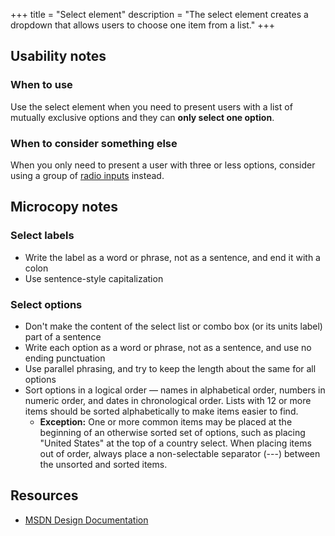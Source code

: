 +++
title = "Select element"
description = "The select element creates a dropdown that allows users to choose one item from a list."
+++
## Usability notes

### When to use
Use the select element when you need to present users with a list of mutually exclusive options and they can **only select one option**.

### When to consider something else
When you only need to present a user with three or less options, consider using a group of [radio inputs](radio-inputs.html) instead.

## Microcopy notes
### Select labels
- Write the label as a word or phrase, not as a sentence, and end it with a colon
- Use sentence-style capitalization

### Select options
- Don't make the content of the select list or combo box (or its units label) part of a sentence
- Write each option as a word or phrase, not as a sentence, and use no ending punctuation
- Use parallel phrasing, and try to keep the length about the same for all options
- Sort options in a logical order — names in alphabetical order, numbers in numeric order, and dates in chronological order. Lists with 12 or more items should be sorted alphabetically to make items easier to find.
  - **Exception:** One or more common items may be placed at the beginning of an otherwise sorted set of options, such as placing "United States" at the top of a country select. When placing items out of order, always place a non-selectable separator (---) between the unsorted and sorted items.

## Resources
- [MSDN Design Documentation](https://msdn.microsoft.com/en-us/library/windows/desktop/dn742404.aspx)

